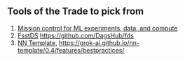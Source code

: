 ## Tools of the Trade to pick from

1. [Mission control for ML experiments, data, and compute](https://github.com/iterative)
2. [FsstDS](https://dagshub.com/blog/fds-fast-data-science-with-git-and-dvc/)
https://github.com/DagsHub/fds
3. [NN Template](https://github.com/grok-ai/nn-template), https://grok-ai.github.io/nn-template/0.4/features/bestpractices/
